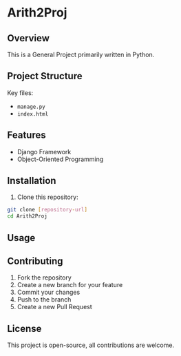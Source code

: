 # Arith2Proj

## Overview
This is a General Project primarily written in Python.

## Project Structure
Key files:
- `manage.py`
- `index.html`

## Features
- Django Framework
- Object-Oriented Programming

## Installation

1. Clone this repository:
 ```bash
 git clone [repository-url]
 cd Arith2Proj
 ```

## Usage

## Contributing

1. Fork the repository
2. Create a new branch for your feature
3. Commit your changes
4. Push to the branch
5. Create a new Pull Request

## License

This project is open-source, all contributions are welcome.